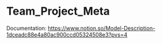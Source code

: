 # Team_Project_Meta
Documentation: https://www.notion.so/Model-Description-1dceadc88e4a80ac900ccd05324508e3?pvs=4
